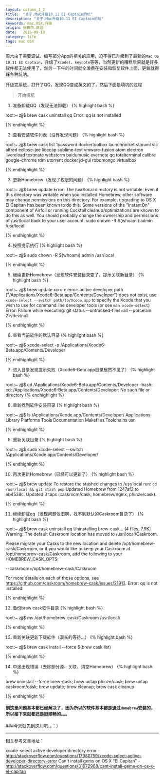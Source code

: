 ```yaml
---
layout: column_1_2
title:  "关于.Mac升级10.11 EI Captain的坑"
description: "关于.Mac升级10.11 EI Captain的坑"
keywords: mac,OSX,升级
origin: 张嘉杰.原创
date:   2016-09-10
category: life
tags: mac OSX
---
```


周六由于需要调试、编写部分App的相关的应用，迫不得已升级到了最新的`Mac OS 10.11 EI Captain`，升级了`Xcode7`、`keynote`等等，当然更新的糟糕后果就是好多软件都无法使用了，然后一下午的时间就全浪费在安装和恢复软件上面，更新就得踩各种坑呐。

<!--more-->

升级完系统，打开了QQ，发现QQ变成英文的了，然后下面是填坑的过程

> 开始填坑

1. 准备卸载QQ（发现无法卸载）
{% highlight bash %}

root:~ zjj$ brew cask uninstall qq
Error: qq is not installed

{% endhighlight %}

2. 查看安装软件列表（没有发现问题）
{% highlight bash %}

root:~ zjj$ brew cask list
1password	dockertoolbox	launchrocket	staruml		vlc
alfred		eclipse-jee	licecap		sublime-text	vmware-fusion
atom		electron	livereload	textmate	webstorm
baidumusic	evernote	qq		totalterminal
calibre		google-chrome	rdm		utorrent
docker		jd-gui		robomongo	virtualbox

{% endhighlight %}

3. 更新Homebrew（发现了权限的问题）
{% highlight bash %}

root:~ zjj$ brew update
Error: The /usr/local directory is not writable.
Even if this directory was writable when you installed Homebrew, other
software may change permissions on this directory. For example, upgrading
to OS X El Capitan has been known to do this. Some versions of the
"InstantOn" component of Airfoil or running Cocktail cleanup/optimizations
are known to do this as well.
You should probably change the ownership and permissions of /usr/local
back to your user account.
  sudo chown -R $(whoami):admin /usr/local

{% endhighlight %}

4. 按照提示执行
{% highlight bash %}

root:~ zjj$ sudo chown -R $(whoami):admin /usr/local

{% endhighlight %}

5. 继续更新Homebrew（发现软件安装目录变了，提示关联新目录）
{% highlight bash %}

root:~ zjj$ brew update
xcrun: error: active developer path ("/Applications/Xcode6-Beta.app/Contents/Developer") does not exist, use `xcode-select --switch path/to/Xcode.app` to specify the Xcode that you wish to use for command line developer tools (or see `man xcode-select`)
Error: Failure while executing: git status --untracked-files=all --porcelain 2>/dev/null 

{% endhighlight %}

6. 查看当前软件的默认目录
{% highlight bash %}

root:~ zjj$ xcode-select -p
/Applications/Xcode6-Beta.app/Contents/Developer

{% endhighlight %}

7. 进入目录发现提示失败（Xcode6-Beta.app目录居然不见了）
{% highlight bash %}

root:~ zjj$ cd /Applications/Xcode6-Beta.app/Contents/Developer
-bash: cd: /Applications/Xcode6-Beta.app/Contents/Developer: No such file or directory
{% endhighlight %}

8. 重新找到软件安装目录
{% highlight bash %}

root:~ zjj$ ls /Applications/Xcode.app/Contents/Developer/
Applications	Library		Platforms	Tools
Documentation	Makefiles	Toolchains	usr

{% endhighlight %}

9. 重新关联目录
{% highlight bash %}

root:~ zjj$ sudo xcode-select --switch /Applications/Xcode.app/Contents/Developer/

{% endhighlight %}

10. 再次更新Homebrew（已经可以更新了）
{% highlight bash %}

root:~ zjj$ brew update
To restore the stashed changes to /usr/local run:
  `cd /usr/local && git stash pop`
Updated Homebrew from 1247af2 to eb4538c.
Updated 3 taps (caskroom/cask, homebrew/nginx, phinze/cask).

{% endhighlight %}

11. 继续卸载qq（发现问题依旧啊，找不到默认的Caskroom目录了）
{% highlight bash %}

root:~ zjj$ brew cask uninstall qq
Uninstalling brew-cask... (4 files, 7.9K)
Warning: The default Caskroom location has moved to /usr/local/Caskroom.

Please migrate your Casks to the new location and delete /opt/homebrew-cask/Caskroom,
or if you would like to keep your Caskroom at /opt/homebrew-cask/Caskroom, add the
following to your HOMEBREW_CASK_OPTS:

  --caskroom=/opt/homebrew-cask/Caskroom

For more details on each of those options, see https://github.com/caskroom/homebrew-cask/issues/21913.
Error: qq is not installed

{% endhighlight %}

12. 备份brew cask软件目录 
{% highlight bash %}

root:~ zjj$ mv /opt/homebrew-cask/Caskroom /usr/local/

{% endhighlight %}

13. 重新关联更新下载软件（漫长的等待...）
{% highlight bash %}

root:~ zjj$ brew cask install --force $(brew cask list)

{% endhighlight %}

14. 中途出现错误（去除部分源、关联、清空Homebrew）
{% highlight bash %}

brew uninstall --force brew-cask; 
brew untap phinze/cask; 
brew untap caskroom/cask; 
brew update; 
brew cleanup; 
brew cask cleanup

{% endhighlight %}


#### 到这里问题基本都已经解决了，因为所以的软件基本都是通过`Homebrew`安装的，所以接下来就都还是挺顺畅的。。。

###今天就先到这儿吧。。：）

---------------------------------------

相关参考文章地址：

xcode-select active developer directory error - <http://stackoverflow.com/questions/17980759/xcode-select-active-developer-directory-error>
Can't install gems on OS X “El Capitan” - <http://stackoverflow.com/questions/31972968/cant-install-gems-on-os-x-el-capitan>
